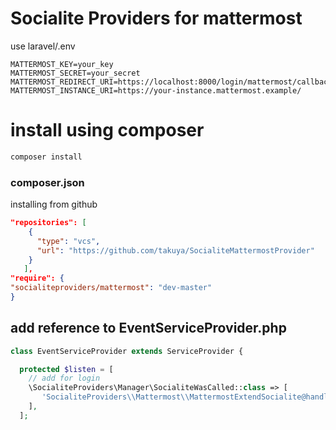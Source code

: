 # Socialite Providers for mattermost 

use laravel/.env 
```
MATTERMOST_KEY=your_key
MATTERMOST_SECRET=your_secret
MATTERMOST_REDIRECT_URI=https://localhost:8000/login/mattermost/callback
MATTERMOST_INSTANCE_URI=https://your-instance.mattermost.example/
```



# install using composer
```sh
composer install 
```
### composer.json

installing from github 

```json
"repositories": [
    {
      "type": "vcs",
      "url": "https://github.com/takuya/SocialiteMattermostProvider"
    }
   ],
"require": {
"socialiteproviders/mattermost": "dev-master"
}
```

## add reference to EventServiceProvider.php
```php
class EventServiceProvider extends ServiceProvider {

  protected $listen = [
    // add for login
    \SocialiteProviders\Manager\SocialiteWasCalled::class => [
       'SocialiteProviders\\Mattermost\\MattermostExtendSocialite@handle',
    ],
  ];

```
